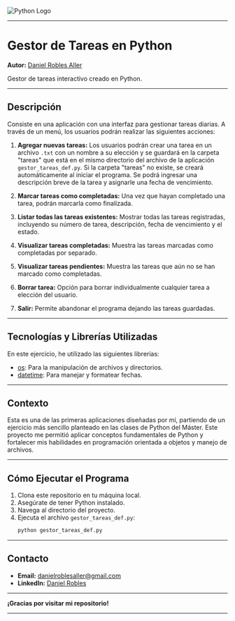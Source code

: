 ![Python Logo](https://www.python.org/static/community_logos/python-logo-master-v3-TM.png)

---

# Gestor de Tareas en Python
**Autor:** [Daniel Robles Aller](www.linkedin.com/in/danielroblesaller) 

Gestor de tareas interactivo creado en Python.


---

## Descripción

Consiste en una aplicación con una interfaz para gestionar tareas diarias. A través de un menú, los usuarios podrán realizar las siguientes acciones:

1. **Agregar nuevas tareas:** Los usuarios podrán crear una tarea en un archivo `.txt` con un nombre a su elección y se guardará en la carpeta "tareas" que está en el mismo directorio del archivo de la aplicación `gestor_tareas_def.py`. Si la carpeta "tareas" no existe, se creará automáticamente al iniciar el programa. Se podrá ingresar una descripción breve de la tarea y asignarle una fecha de vencimiento.
   
2. **Marcar tareas como completadas:** Una vez que hayan completado una tarea, podrán marcarla como finalizada.
   
3. **Listar todas las tareas existentes:** Mostrar todas las tareas registradas, incluyendo su número de tarea, descripción, fecha de vencimiento y el estado.
   
4. **Visualizar tareas completadas:** Muestra las tareas marcadas como completadas por separado.
 
5. **Visualizar tareas pendientes:** Muestra las tareas que aún no se han marcado como completadas.
   
6. **Borrar tarea:** Opción para borrar individualmente cualquier tarea a elección del usuario.
   
7. **Salir:** Permite abandonar el programa dejando las tareas guardadas.

---

## Tecnologías y Librerías Utilizadas

En este ejercicio, he utilizado las siguientes librerías:

- [os](https://docs.python.org/3/library/os.html): Para la manipulación de archivos y directorios.
- [datetime](https://docs.python.org/3/library/datetime.html): Para manejar y formatear fechas.

---

## Contexto

Esta es una de las primeras aplicaciones diseñadas por mí, partiendo de un ejercicio más sencillo planteado en las clases de Python del Máster. Este proyecto me permitió aplicar conceptos fundamentales de Python y fortalecer mis habilidades en programación orientada a objetos y manejo de archivos.

---

## Cómo Ejecutar el Programa

1. Clona este repositorio en tu máquina local.
2. Asegúrate de tener Python instalado.
3. Navega al directorio del proyecto.
4. Ejecuta el archivo `gestor_tareas_def.py`:
   ```bash
   python gestor_tareas_def.py
   ```

---

## Contacto


- **Email:** [danielroblesaller@gmail.com](mailto:danielroblesaller@gmail.com)
- **LinkedIn:** [Daniel Robles](https://www.linkedin.com/in/danielroblesaller)

---

**¡Gracias por visitar mi repositorio!**

---
